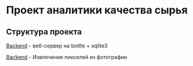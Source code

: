# Проект аналитики качества сырья

## Структура проекта

[Backend](app.py) - веб-сервер на bottle + sqlite3

[Backend](getter.py) - Извлечение пикселей из фотографии
